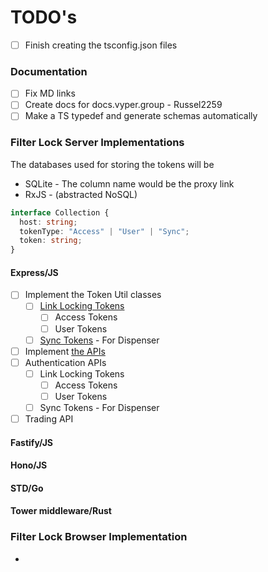 # TODO's

- [ ] Finish creating the tsconfig.json files

### Documentation

- [ ] Fix MD links
- [ ] Create docs for docs.vyper.group - Russel2259
- [ ] Make a TS typedef and generate schemas automatically

### Filter Lock Server Implementations

The databases used for storing the tokens will be

- SQLite - The column name would be the proxy link
- RxJS - (abstracted NoSQL)

```ts
interface Collection {
  host: string;
  tokenType: "Access" | "User" | "Sync";
  token: string;
}
```

#### Express/JS

- [ ] Implement the Token Util classes
  - [ ] [Link Locking Tokens](./for%20devs/standards/Link%20Locking%20Tokens.md)
    - [ ] Access Tokens
    - [ ] User Tokens
  - [ ] [Sync Tokens](./for%20devs/standards/Sync%20Tokens.md) - For Dispenser
- [ ] Implement [the APIs](./for%20devs/standards/API%20Endpoints%20for%20Link%20Bot%20Locking.md)
- [ ] Authentication APIs
  - [ ] Link Locking Tokens
    - [ ] Access Tokens
    - [ ] User Tokens
  - [ ] Sync Tokens - For Dispenser
- [ ] Trading API

#### Fastify/JS

#### Hono/JS

#### STD/Go

#### Tower middleware/Rust

### Filter Lock Browser Implementation

-

```

```
